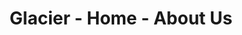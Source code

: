 ---
title: Glacier - Home - About Us
builder: true

# Content section
sections:
  - parallaxSection
  - aboutUsSection
  - portfolioSection
  - teamSection
  - partnersSection

# Configuration for sections

# Parallax
parallaxImage: images/parallax-3.jpg
parallaxTitle: "About us"
effectTitle: "none" # Full list effects you can find in documentation theme
parallaxVideo: "hide" # Support YouTube and Vimeo video 
parallaxVideoLink: "" # If "parallaxVideo" is "show"

# About Me
styleAboutUs: "text" # text or image style box about section

# Portfolio
titleSectionPortfolio: "LAST OUR WORKS"
filter: "text-center" # Align filter "text-start", "text-center", "text-end" or "d-none"
columns: 3 # It is the number of columns you wish to display in the grid
columnItem: "hide" # Column to a single media box 
boxesToLoadStart: 6 # The number of boxes to load when it first loads the grid
boxesToLoad: 1 # The number of boxes to load when you click the load more button 
portfolioType: "project" # "gallery" or "project"
portfolioStyle: "minimal" # "classic", "minimal", "alternative" or "creative"
gapHorizontal: 5 # Horizontal gap between items
gapVertical: 5 # Vertical gap between items
loadMoreButton: "hide"

---